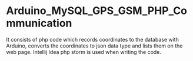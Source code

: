 # Arduino_MySQL_GPS_GSM_PHP_Communication
 It consists of php code which records coordinates to the database with Arduino, converts the coordinates to json data type and lists them on the web page. Intellij Idea php storm is used when writing the code.
